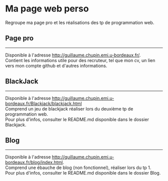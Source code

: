 # Ma page web perso
Regroupe ma page pro et les réalisations des tp de programmation web.

## Page pro
---
Disponible à l'adresse http://guillaume.chupin.emi.u-bordeaux.fr/. </br>
Contient les informations utile pour des recruteur, tel que mon cv, un lien vers mon compte 
github et d'autres informations.

## BlackJack
---
Disponible à l'adresse http://guillaume.chupin.emi.u-bordeaux.fr/Blackjack/blackjack.html </br>
Comprend un jeu de blackjack réaliser lors du deuxième tp de programmation web. </br>
Pour plus d'infos, consulter le README.md disponible dans le dossier Blackjack.

## Blog
---
Disponible à l'adresse http://guillaume.chupin.emi.u-bordeaux.fr/blog/index.html. </br>
Comprend une ébauche de blog (non fonctionnel), réaliser lors du tp 1. </br>
Pour plus d'infos, consulter le README.md disponible dans le dossier Blog.
